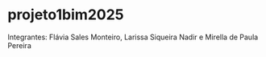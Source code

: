 # projeto1bim2025
Integrantes: Flávia Sales Monteiro, Larissa Siqueira Nadir e Mirella de Paula Pereira
